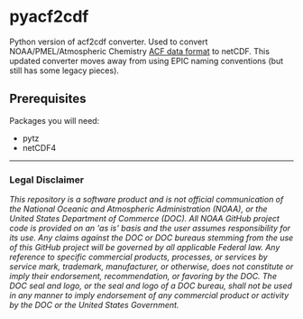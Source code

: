 # pyacf2cdf

Python version of acf2cdf converter. Used to convert NOAA/PMEL/Atmospheric Chemistry [ACF data format](https://saga.pmel.noaa.gov/data/ACF_readme.html) to netCDF. This updated converter moves away from using EPIC naming conventions (but still has some legacy pieces). 

## Prerequisites

Packages you will need:

- pytz
- netCDF4

---

### Legal Disclaimer

*This repository is a software product and is not official communication of the National Oceanic and Atmospheric Administration (NOAA), or the United States Department of Commerce (DOC). All NOAA GitHub project code is provided on an 'as is' basis and the user assumes responsibility for its use. Any claims against the DOC or DOC bureaus stemming from the use of this GitHub project will be governed by all applicable Federal law. Any reference to specific commercial products, processes, or services by service mark, trademark, manufacturer, or otherwise, does not constitute or imply their endorsement, recommendation, or favoring by the DOC. The DOC seal and logo, or the seal and logo of a DOC bureau, shall not be used in any manner to imply endorsement of any commercial product or activity by the DOC or the United States Government.*
